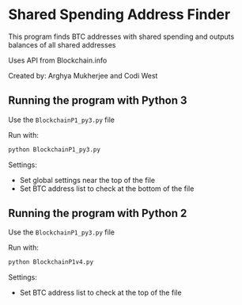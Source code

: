 # Shared Spending Address Finder

This program finds BTC addresses with shared spending and outputs balances of all shared addresses

Uses API from Blockchain.info

Created by: Arghya Mukherjee and Codi West

## Running the program with Python 3

Use the `BlockchainP1_py3.py` file

Run with:

```bash
python BlockchainP1_py3.py
```

Settings:

* Set global settings near the top of the file
* Set BTC address list to check at the bottom of the file

## Running the program with Python 2

Use the `BlockchainP1_py3.py` file

Run with:

```bash
python BlockchainP1v4.py
```

Settings:

* Set BTC address list to check at the top of the file
